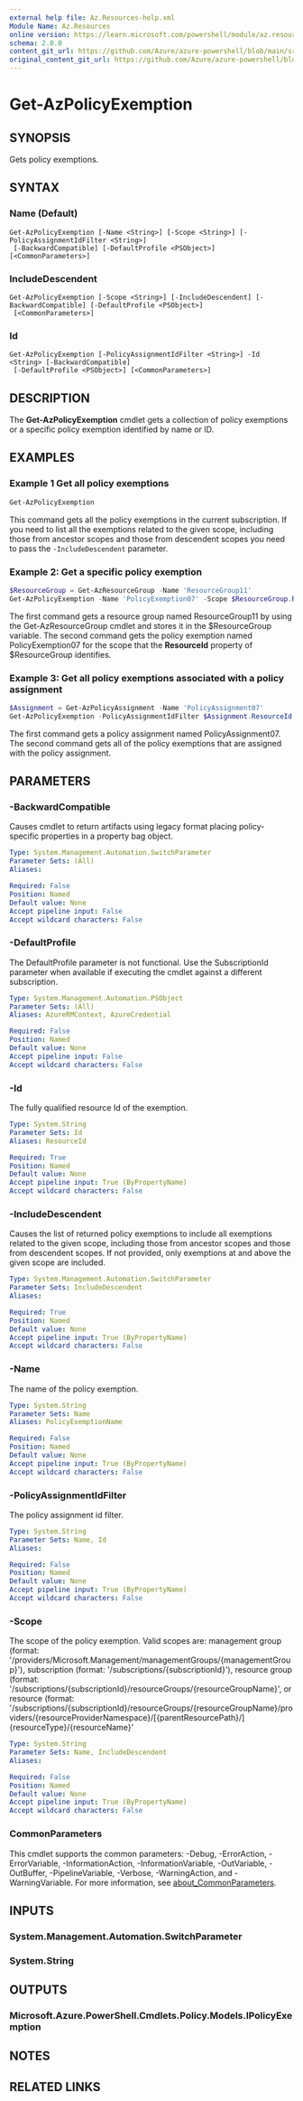 ```yaml
---
external help file: Az.Resources-help.xml
Module Name: Az.Resources
online version: https://learn.microsoft.com/powershell/module/az.resources/get-azpolicyexemption
schema: 2.0.0
content_git_url: https://github.com/Azure/azure-powershell/blob/main/src/Resources/Resources/help/Get-AzPolicyExemption.md
original_content_git_url: https://github.com/Azure/azure-powershell/blob/main/src/Resources/Resources/help/Get-AzPolicyExemption.md
---
```


# Get-AzPolicyExemption

## SYNOPSIS
Gets policy exemptions.

## SYNTAX

### Name (Default)
```
Get-AzPolicyExemption [-Name <String>] [-Scope <String>] [-PolicyAssignmentIdFilter <String>]
 [-BackwardCompatible] [-DefaultProfile <PSObject>] [<CommonParameters>]
```

### IncludeDescendent
```
Get-AzPolicyExemption [-Scope <String>] [-IncludeDescendent] [-BackwardCompatible] [-DefaultProfile <PSObject>]
 [<CommonParameters>]
```

### Id
```
Get-AzPolicyExemption [-PolicyAssignmentIdFilter <String>] -Id <String> [-BackwardCompatible]
 [-DefaultProfile <PSObject>] [<CommonParameters>]
```

## DESCRIPTION
The **Get-AzPolicyExemption** cmdlet gets a collection of policy exemptions or a specific policy exemption identified by name or ID.

## EXAMPLES

### Example 1 Get all policy exemptions
```powershell
Get-AzPolicyExemption
```

This command gets all the policy exemptions in the current subscription.
If you need to list all the exemptions related to the given scope, including those from ancestor scopes and those from descendent scopes you need to pass the `-IncludeDescendent` parameter.

### Example 2: Get a specific policy exemption
```powershell
$ResourceGroup = Get-AzResourceGroup -Name 'ResourceGroup11'
Get-AzPolicyExemption -Name 'PolicyExemption07' -Scope $ResourceGroup.ResourceId
```

The first command gets a resource group named ResourceGroup11 by using the Get-AzResourceGroup cmdlet and stores it in the $ResourceGroup variable.
The second command gets the policy exemption named PolicyExemption07 for the scope that the **ResourceId** property of $ResourceGroup identifies.

### Example 3: Get all policy exemptions associated with a policy assignment
```powershell
$Assignment = Get-AzPolicyAssignment -Name 'PolicyAssignment07'
Get-AzPolicyExemption -PolicyAssignmentIdFilter $Assignment.ResourceId
```

The first command gets a policy assignment named PolicyAssignment07.
The second command gets all of the policy exemptions that are assigned with the policy assignment.

## PARAMETERS

### -BackwardCompatible
Causes cmdlet to return artifacts using legacy format placing policy-specific properties in a property bag object.

```yaml
Type: System.Management.Automation.SwitchParameter
Parameter Sets: (All)
Aliases:

Required: False
Position: Named
Default value: None
Accept pipeline input: False
Accept wildcard characters: False
```

### -DefaultProfile
The DefaultProfile parameter is not functional.
Use the SubscriptionId parameter when available if executing the cmdlet against a different subscription.

```yaml
Type: System.Management.Automation.PSObject
Parameter Sets: (All)
Aliases: AzureRMContext, AzureCredential

Required: False
Position: Named
Default value: None
Accept pipeline input: False
Accept wildcard characters: False
```

### -Id
The fully qualified resource Id of the exemption.

```yaml
Type: System.String
Parameter Sets: Id
Aliases: ResourceId

Required: True
Position: Named
Default value: None
Accept pipeline input: True (ByPropertyName)
Accept wildcard characters: False
```

### -IncludeDescendent
Causes the list of returned policy exemptions to include all exemptions related to the given scope, including those from ancestor scopes and those from descendent scopes.
If not provided, only exemptions at and above the given scope are included.

```yaml
Type: System.Management.Automation.SwitchParameter
Parameter Sets: IncludeDescendent
Aliases:

Required: True
Position: Named
Default value: None
Accept pipeline input: True (ByPropertyName)
Accept wildcard characters: False
```

### -Name
The name of the policy exemption.

```yaml
Type: System.String
Parameter Sets: Name
Aliases: PolicyExemptionName

Required: False
Position: Named
Default value: None
Accept pipeline input: True (ByPropertyName)
Accept wildcard characters: False
```

### -PolicyAssignmentIdFilter
The policy assignment id filter.

```yaml
Type: System.String
Parameter Sets: Name, Id
Aliases:

Required: False
Position: Named
Default value: None
Accept pipeline input: True (ByPropertyName)
Accept wildcard characters: False
```

### -Scope
The scope of the policy exemption.
Valid scopes are: management group (format: '/providers/Microsoft.Management/managementGroups/{managementGroup}'), subscription (format: '/subscriptions/{subscriptionId}'), resource group (format: '/subscriptions/{subscriptionId}/resourceGroups/{resourceGroupName}', or resource (format: '/subscriptions/{subscriptionId}/resourceGroups/{resourceGroupName}/providers/{resourceProviderNamespace}/[{parentResourcePath}/]{resourceType}/{resourceName}'

```yaml
Type: System.String
Parameter Sets: Name, IncludeDescendent
Aliases:

Required: False
Position: Named
Default value: None
Accept pipeline input: True (ByPropertyName)
Accept wildcard characters: False
```

### CommonParameters
This cmdlet supports the common parameters: -Debug, -ErrorAction, -ErrorVariable, -InformationAction, -InformationVariable, -OutVariable, -OutBuffer, -PipelineVariable, -Verbose, -WarningAction, and -WarningVariable. For more information, see [about_CommonParameters](http://go.microsoft.com/fwlink/?LinkID=113216).

## INPUTS

### System.Management.Automation.SwitchParameter

### System.String

## OUTPUTS

### Microsoft.Azure.PowerShell.Cmdlets.Policy.Models.IPolicyExemption

## NOTES

## RELATED LINKS
